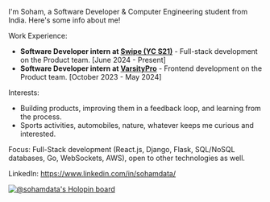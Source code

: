 I'm Soham, a Software Developer & Computer Engineering student from India. Here's some info about me!

Work Experience:
- **Software Developer intern at [Swipe (YC S21)](https://getswipe.in/)** - Full-stack development on the Product team. [June 2024 - Present]
- **Software Developer intern at [VarsityPro](https://varsitypro.club/)** - Frontend development on the Product team. [October 2023 - May 2024]

Interests:
- Building products, improving them in a feedback loop, and learning from the process.
- Sports activities, automobiles, nature, whatever keeps me curious and interested.

Focus: Full-Stack development (React.js, Django, Flask, SQL/NoSQL databases, Go, WebSockets, AWS), open to other technologies as well.
  
LinkedIn: https://www.linkedin.com/in/sohamdata/


[![@sohamdata's Holopin board](https://holopin.me/sohamdata)](https://holopin.io/@sohamdata)
